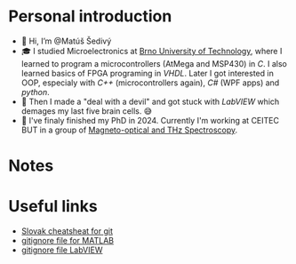 # Personal introduction
- 👋 Hi, I’m @Matúš Šedivý
- 🎓 I studied Microelectronics at [Brno University of Technology](https://www.vut.cz/en/), where I learned to program a microcontrollers (AtMega and MSP430) in *C*. I also learned basics of FPGA programing in *VHDL*. Later I got interested in OOP, especialy with *C++* (microcontrollers again), *C#* (WPF apps) and *python*.
- 📜 Then I made a "deal with a devil" and got stuck with *LabVIEW* which demages my last five brain cells. 😅
- 🔬 I've finaly finished my PhD in 2024. Currently I'm working at CEITEC BUT in a group of [Magneto-optical and THz Spectroscopy](https://spectroscopy.ceitec.cz/). 
<!---
- 💞️ I’m looking to collaborate on ...
- 📫 How to reach me ...
--->
# Notes

# Useful links
- [Slovak cheatsheat for git](https://training.github.com/downloads/sk/github-git-cheat-sheet)
- [gitignore file for MATLAB](https://github.com/github/gitignore/blob/main/Global/MATLAB.gitignore)
- [gitignore file LabVIEW](https://github.com/github/gitignore/blob/main/Global/MATLAB.gitignore)
<!---
MatSevy/MatSevy is a ✨ special ✨ repository because its `README.md` (this file) appears on your GitHub profile.
You can click the Preview link to take a look at your changes.
--->
